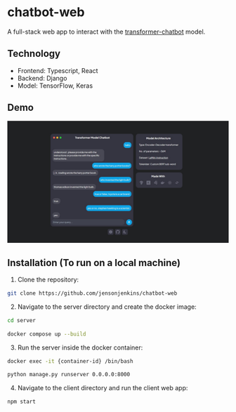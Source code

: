 # chatbot-web
A full-stack web app to interact with the <a href="https://github.com/jensonjenkins/transformer-chatbot">transformer-chatbot</a> model.

## Technology
- Frontend: Typescript, React
- Backend: Django
- Model: TensorFlow, Keras
  
## Demo
<img src="client/public/demo_img.jpg" />

## Installation (To run on a local machine)
1. Clone the repository: 
```bash
git clone https://github.com/jensonjenkins/chatbot-web
```
2. Navigate to the server directory and create the docker image:
```bash
cd server
```
```bash
docker compose up --build
```
3. Run the server inside the docker container:
```bash
docker exec -it {container-id} /bin/bash
```
```bash
python manage.py runserver 0.0.0.0:8000
```
4. Navigate to the client directory and run the client web app:
```bash
npm start
```



